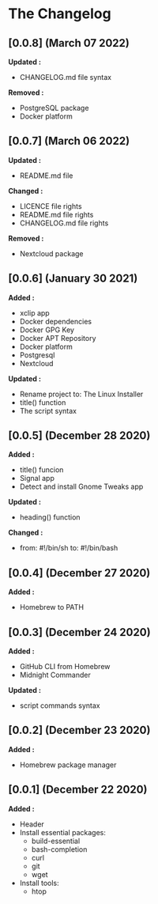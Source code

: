 # The Changelog

## [0.0.8] (March 07 2022)

**Updated :**

- CHANGELOG.md file syntax

**Removed :**

- PostgreSQL package
- Docker platform

## [0.0.7] (March 06 2022)

**Updated :**

- README.md file

**Changed :**

- LICENCE file rights
- README.md file rights
- CHANGELOG.md file rights

**Removed :**

- Nextcloud package

## [0.0.6] (January 30 2021)

**Added :**

- xclip app
- Docker dependencies
- Docker GPG Key
- Docker APT Repository
- Docker platform
- Postgresql
- Nextcloud

**Updated :**

- Rename project to: The Linux Installer
- title() function
- The script syntax

## [0.0.5] (December 28 2020)

**Added :**

- title() funcion
- Signal app
- Detect and install Gnome Tweaks app

**Updated :**

- heading() function

**Changed :**

- from: #!/bin/sh to: #!/bin/bash

## [0.0.4] (December 27 2020)

**Added :**

- Homebrew to PATH

## [0.0.3] (December 24 2020)

**Added :**

- GitHub CLI from Homebrew
- Midnight Commander

**Updated :**

- script commands syntax

## [0.0.2] (December 23 2020)

**Added :**

- Homebrew package manager

## [0.0.1] (December 22 2020)

**Added :**

- Header
- Install essential packages:
  - build-essential
  - bash-completion
  - curl
  - git
  - wget
- Install tools:
  - htop

